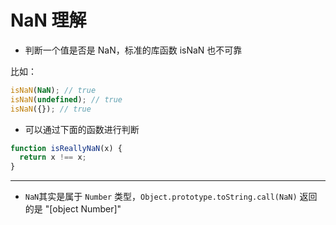 # NaN 理解

- 判断一个值是否是 NaN，标准的库函数 isNaN 也不可靠

比如：

```javascript
isNaN(NaN); // true
isNaN(undefined); // true
isNaN({}); // true
```

- 可以通过下面的函数进行判断

```javascript
function isReallyNaN(x) {
  return x !== x;
}
```

---

- `NaN`其实是属于 `Number` 类型，`Object.prototype.toString.call(NaN)` 返回的是 "[object Number]"
